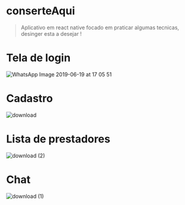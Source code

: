 # conserteAqui
> Aplicativo em react native focado em praticar algumas tecnicas, desinger esta a desejar !



# Tela de login
![WhatsApp Image 2019-06-19 at 17 05 51](https://user-images.githubusercontent.com/27299295/65291660-c4e59380-db2a-11e9-8669-859f5d19f38d.jpeg)

# Cadastro
![download](https://user-images.githubusercontent.com/27299295/65291692-e0e93500-db2a-11e9-9e62-c5624df57066.jpg)

# Lista de prestadores
![download (2)](https://user-images.githubusercontent.com/27299295/65291739-0f671000-db2b-11e9-8f03-6fc44c64842f.jpg)


# Chat 
![download (1)](https://user-images.githubusercontent.com/27299295/65291719-feb69a00-db2a-11e9-8fb1-13e4fc6960e1.jpg)
